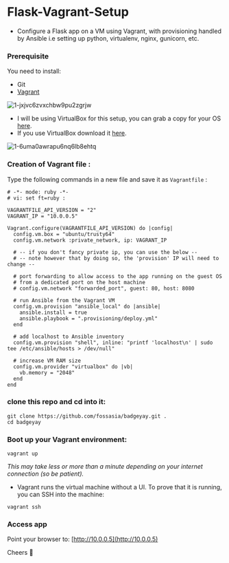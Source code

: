 # Flask-Vagrant-Setup

- Configure a Flask app on a VM using Vagrant, with provisioning handled by Ansible i.e setting up python, virtualenv, nginx, gunicorn, etc.



### Prerequisite

You need to install:

- Git
- [Vagrant](Vagranthttps://www.vagrantup.com/downloads.html)

![1-jxjvc6zvxchbw9pu2zgrjw](https://user-images.githubusercontent.com/35162705/45614480-46719400-ba87-11e8-9925-a1f71993d1aa.jpeg)

- I will be using VirtualBox for this setup, you can grab a copy for your OS [here](https://www.virtualbox.org/wiki/Downloads).
- If you use VirtualBox download it [here](https://www.virtualbox.org/wiki/Downloads).

![1-6uma0awrapu6nq6lb8ehtq](https://user-images.githubusercontent.com/35162705/45614479-46719400-ba87-11e8-94e9-14a08153cb35.png)

### Creation of Vagrant file :

Type the following commands in a new file and save it as ``Vagrantfile`` :
````
# -*- mode: ruby -*-
# vi: set ft=ruby :

VAGRANTFILE_API_VERSION = "2"
VAGRANT_IP = "10.0.0.5"

Vagrant.configure(VAGRANTFILE_API_VERSION) do |config|
  config.vm.box = "ubuntu/trusty64"
  config.vm.network :private_network, ip: VAGRANT_IP

  # -- if you don't fancy private ip, you can use the below --
  # -- note however that by doing so, the 'provision' IP will need to change --
  
  # port forwarding to allow access to the app running on the guest OS
  # from a dedicated port on the host machine
  # config.vm.network "forwarded_port", guest: 80, host: 8080

  # run Ansible from the Vagrant VM
  config.vm.provision "ansible_local" do |ansible|
    ansible.install = true
    ansible.playbook = ".provisioning/deploy.yml"
  end

  # add localhost to Ansible inventory
  config.vm.provision "shell", inline: "printf 'localhost\n' | sudo tee /etc/ansible/hosts > /dev/null"

  # increase VM RAM size
  config.vm.provider "virtualbox" do |vb|
    vb.memory = "2048"
  end
end
````

### clone this repo and cd into it:
````
git clone https://github.com/fossasia/badgeyay.git .
cd badgeyay
````
### Boot up your Vagrant environment:

``vagrant up``

_This may take less or more than a minute depending on your internet connection (so be patient)._

- Vagrant runs the virtual machine without a UI. To prove that it is running, you can SSH into the machine:

```
vagrant ssh
```
### Access app

Point your browser to: [http://10.0.0.5](http://10.0.0.5)

Cheers :beers:

